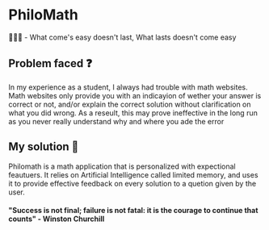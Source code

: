 # PhiloMath
👩🏻‍🔬  - What come's easy doesn't last, What lasts doesn't come easy


## Problem faced ❓
In my experience as a student, I always had trouble with math websites. Math websites only provide you with an indicayion of wether your answer is correct or not, and/or explain the correct solution without clarification on what you did wrong. As a reseult, this may prove ineffective in the long run as you never really understand why and where you ade the error

## My solution 📄
Philomath is a math application that is personalized with expectional feautuers. It relies on Artificial Intelligence called limited memory, and uses it to provide effective feedback on every solution to a quetion given by the user.

#### "Success is not final; failure is not fatal: it is the courage to continue that counts"   - Winston Churchill
